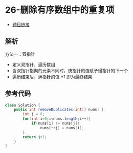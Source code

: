 # 26-删除有序数组中的重复项

- [题目链接](https://leetcode-cn.com/problems/reverse-nodes-in-k-group/)

## 解析

方法一：双指针
- 定义双指针，遍历数组
- 当双指针指向的元素不同时，快指针的值赋予慢指针的下一个
- 遍历结束后，满指针的值 +1 即为最终结果

## 参考代码
```Java
class Solution {
    public int removeDuplicates(int[] nums) {
        int j = 0;
        for(int i=0;i<nums.length;i++){
            if(nums[i] != nums[j])
                nums[++j] = nums[i];
        }
        return j+1;
    }
}
```
